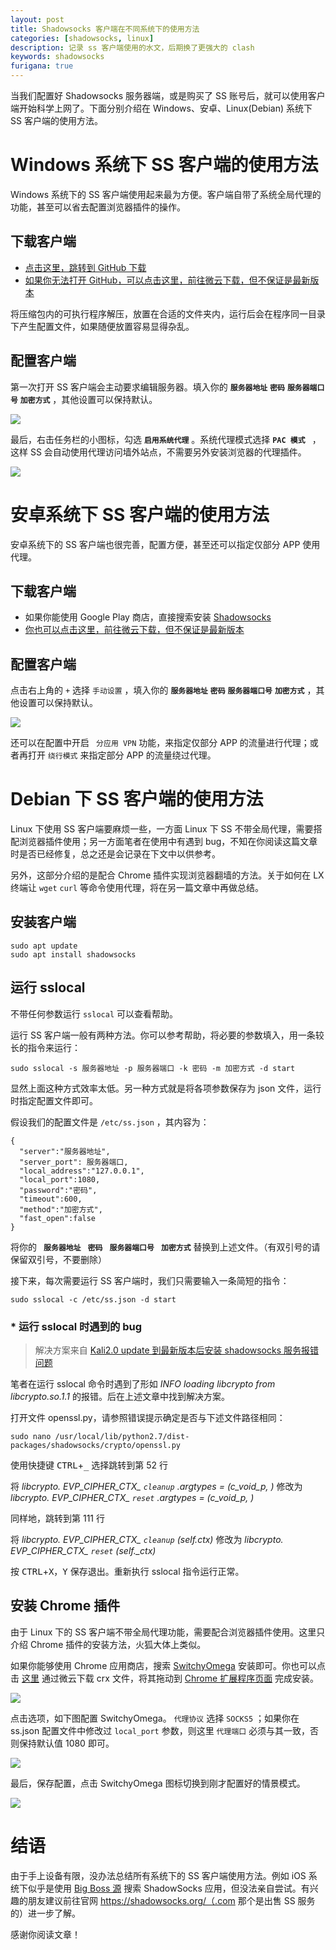 ```yaml
---
layout: post
title: Shadowsocks 客户端在不同系统下的使用方法
categories: [shadowsocks, linux]
description: 记录 ss 客户端使用的水文，后期换了更强大的 clash
keywords: shadowsocks
furigana: true
---
```


当我们配置好 Shadowsocks 服务器端，或是购买了 SS 账号后，就可以使用客户端开始科学上网了。下面分别介绍在 Windows、安卓、Linux(Debian) 系统下 SS 客户端的使用方法。

# Windows 系统下 SS 客户端的使用方法

Windows 系统下的 SS 客户端使用起来最为方便。客户端自带了系统全局代理的功能，甚至可以省去配置浏览器插件的操作。

## 下载客户端

* [点击这里，跳转到 GitHub 下载](https://github.com/shadowsocks/shadowsocks-windows/releases)
* [如果你无法打开 GitHub，可以点击这里，前往微云下载，但不保证是最新版本](https://share.weiyun.com/edaa2c5f08aa5169c2be5c6a9f59662d)

将压缩包内的可执行程序解压，放置在合适的文件夹内，运行后会在程序同一目录下产生配置文件，如果随便放置容易显得杂乱。

## 配置客户端

第一次打开 SS 客户端会主动要求编辑服务器。填入你的 **` 服务器地址 `** **` 密码 `** **` 服务器端口号 `** **` 加密方式 `** ，其他设置可以保持默认。

![](/assets/images/2020-07-06-19-29-24.png)

最后，右击任务栏的小图标，勾选 **` 启用系统代理 `** 。系统代理模式选择 **`PAC 模式 `** ，这样 SS 会自动使用代理访问墙外站点，不需要另外安装浏览器的代理插件。

![](/assets/images/2020-07-06-19-29-55.png)

# 安卓系统下 SS 客户端的使用方法

安卓系统下的 SS 客户端也很完善，配置方便，甚至还可以指定仅部分 APP 使用代理。

## 下载客户端

* 如果你能使用 Google Play 商店，直接搜索安装 [Shadowsocks](https://play.google.com/store/apps/details?id=com.github.shadowsocks)
* [你也可以点击这里，前往微云下载，但不保证是最新版本](https://share.weiyun.com/f9250253dab9ec9ba9b12e124733adcd)

## 配置客户端

点击右上角的 `+` 选择 ` 手动设置 ` ，填入你的 **` 服务器地址 `** **` 密码 `** **` 服务器端口号 `** **` 加密方式 `** ，其他设置可以保持默认。

![](/assets/images/2020-07-06-19-30-11.png)

还可以在配置中开启 ` 分应用 VPN` 功能，来指定仅部分 APP 的流量进行代理；或者再打开 ` 绕行模式 ` 来指定部分 APP 的流量绕过代理。

# Debian 下 SS 客户端的使用方法

Linux 下使用 SS 客户端要麻烦一些，一方面 Linux 下 SS 不带全局代理，需要搭配浏览器插件使用；另一方面笔者在使用中有遇到 bug，不知在你阅读这篇文章时是否已经修复，总之还是会记录在下文中以供参考。

另外，这部分介绍的是配合 Chrome 插件实现浏览器翻墙的方法。关于如何在 LX 终端让 `wget`  `curl` 等命令使用代理，将在另一篇文章中再做总结。

## 安装客户端

``` shell
sudo apt update
sudo apt install shadowsocks
```

## 运行 sslocal

不带任何参数运行 `sslocal` 可以查看帮助。

运行 SS 客户端一般有两种方法。你可以参考帮助，将必要的参数填入，用一条较长的指令来运行：

``` shell
sudo sslocal -s 服务器地址 -p 服务器端口 -k 密码 -m 加密方式 -d start
```

显然上面这种方式效率太低。另一种方式就是将各项参数保存为 json 文件，运行时指定配置文件即可。

假设我们的配置文件是 `/etc/ss.json` ，其内容为：

``` nohighlight
{
  "server":"服务器地址",
  "server_port": 服务器端口,
  "local_address":"127.0.0.1",
  "local_port":1080,
  "password":"密码",
  "timeout":600,
  "method":"加密方式",
  "fast_open":false
}
```

将你的 **` 服务器地址`** **` 密码`** **` 服务器端口号`** **` 加密方式`** 替换到上述文件。（有双引号的请保留双引号，不要删除）

接下来，每次需要运行 SS 客户端时，我们只需要输入一条简短的指令：

``` shell
sudo sslocal -c /etc/ss.json -d start
```

### * 运行 sslocal 时遇到的 bug

> 解决方案来自 [Kali2.0 update 到最新版本后安装 shadowsocks 服务报错问题](http://blog.csdn.net/blackfrog_unique/article/details/60320737)

笔者在运行 sslocal 命令时遇到了形如 *INFO loading libcrypto from libcrypto.so.1.1* 的报错。后在上述文章中找到解决方案。

打开文件 openssl.py，请参照错误提示确定是否与下述文件路径相同：

``` nohighlight
sudo nano /usr/local/lib/python2.7/dist-packages/shadowsocks/crypto/openssl.py
```

使用快捷键 <kbd>CTRL</kbd>+<kbd>_</kbd > 选择跳转到第 52 行

将 *libcrypto. EVP_CIPHER_CTX_ `cleanup` .argtypes = (c_void_p, )* 修改为 *libcrypto. EVP_CIPHER_CTX_ `reset` .argtypes = (c_void_p, )*

同样地，跳转到第 111 行

将 *libcrypto. EVP_CIPHER_CTX_ `cleanup` (self.ctx)* 修改为 *libcrypto. EVP_CIPHER_CTX_ `reset` (self._ctx)*

按 <kbd>CTRL</kbd>+<kbd>X</kbd>，<kbd>Y</kbd > 保存退出。重新执行 sslocal 指令运行正常。

## 安装 Chrome 插件

由于 Linux 下的 SS 客户端不带全局代理功能，需要配合浏览器插件使用。这里只介绍 Chrome 插件的安装方法，火狐大体上类似。

如果你能够使用 Chrome 应用商店，搜索 [SwitchyOmega](https://chrome.google.com/webstore/search/switchyomega?hl=zh-CN) 安装即可。你也可以点击 [这里](https://share.weiyun.com/28d769f6e52b68b894736b54b29cf9e4) 通过微云下载 crx 文件，将其拖动到 [Chrome 扩展程序页面](chrome://extensions/) 完成安装。

![](/assets/images/2020-07-06-19-30-31.png)

点击选项，如下图配置 SwitchyOmega。 ` 代理协议 ` 选择 `SOCKS5` ；如果你在 ss.json 配置文件中修改过 `local_port` 参数，则这里 ` 代理端口 ` 必须与其一致，否则保持默认值 1080 即可。

![](/assets/images/2020-07-06-19-30-42.png)

最后，保存配置，点击 SwitchyOmega 图标切换到刚才配置好的情景模式。

![](/assets/images/2020-07-06-19-30-52.png)

# 结语

由于手上设备有限，没办法总结所有系统下的 SS 客户端使用方法。例如 iOS 系统下似乎是使用 [Big Boss 源](http://apt.thebigboss.org/onepackage.php?bundleid=com.linusyang.shadowsocks) 搜索 ShadowSocks 应用，但没法亲自尝试。有兴趣的朋友建议前往官网 https://shadowsocks.org/（.com 那个是出售 SS 服务的）进一步了解。

感谢你阅读文章！
